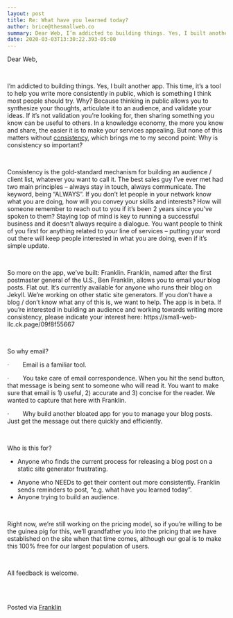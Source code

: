 ```yaml
---  
layout: post  
title: Re: What have you learned today?  
author: brice@thesmallweb.co  
summary: Dear Web, I’m addicted to building things. Yes, I built another a...  
date: 2020-03-03T13:30:22.393-05:00  
---
```


<body><div><p><span>Dear Web,</span></p><p><span> </span></p><p><span>I’m addicted to building things. Yes, I built another app. This time, it’s a tool to help you write more consistently in public, which is something I think most people should try. Why? Because thinking in public
 allows you to synthesize your thoughts, articulate it to an audience, and validate your ideas. If it’s not validation you’re looking for, then sharing something you know can be useful to others. In a knowledge economy, the more you know and share, the easier
 it is to make your services appealing. But none of this matters without <u>consistency</u>, which brings me to my second point: Why is consistency so important?</span></p><p><span> </span></p><p><span>Consistency is the gold-standard mechanism for building an audience / client list, whatever you want to call it. The best sales guy I’ve ever met had two main principles – always stay in touch, always communicate.
 The keyword, being “ALWAYS”. If you don’t let people in your network know what you are doing, how will you convey your skills and interests? How will someone remember to reach out to you if it’s been 2 years since you’ve spoken to them? Staying top of mind
 is key to running a successful business and it doesn’t always require a dialogue. You want people to think of you first for anything related to your line of services – putting your word out there will keep people interested in what you are doing, even if it’s
 simple update.</span></p><p><span> </span></p><p><span>So more on the app, we’ve built: Franklin. Franklin, named after the first postmaster general of the U.S., Ben Franklin, allows you to email your blog posts. Flat out. It’s currently available for anyone who runs
 their blog on Jekyll. We’re working on other static site generators. If you don’t have a blog / don’t know what any of this is, we want to help. The app is in beta. If you’re interested in building an audience and working towards writing more consistency,
 please indicate your interest here: <a><span>https://small-web-llc.ck.page/09f8f55667</span></a></span></p><p><span> </span></p><p><span>So why email?</span></p><p><span>·</span><span>        </span><span>Email is a familiar
 tool.</span></p><p><span>·</span><span>        </span><span>You take care of email
 correspondence. When you hit the send button, that message is being sent to someone who will read it. You want to make sure that email is 1) useful, 2) accurate and 3) concise for the reader. We wanted to capture that here with Franklin.</span></p><p><span>·</span><span>        </span><span>Why build another bloated
 app for you to manage your blog posts. Just get the message out there quickly and efficiently.</span></p><p><span> </span></p><p><span>Who is this for?</span></p><ul><li>Anyone who finds the current process for releasing a blog post on a static site generator frustrating.</li>
</ul><ul><li>Anyone who NEEDs to get their content out more consistently. Franklin sends reminders to post, “e.g. what have you learned today”.</li>
<li>Anyone trying to build an audience.</li>
</ul><p><span> </span></p><p><span>Right now, we’re still working on the pricing model, so if you’re willing to be the guinea pig for this, we’ll grandfather you into the pricing that we have established on the site when that time comes, although
 our goal is to make this 100% free for our largest population of users. </span></p><p><span> </span></p><p><span>All feedback is welcome.  </span></p><p> </p><p></p><p></p><div><p><span><br />Posted via <a href="https://franklinpostal.com">Franklin</a>